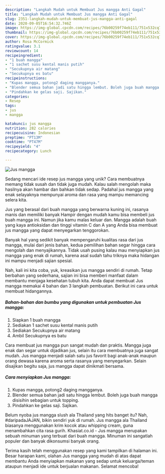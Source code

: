 ```yaml
---
description: "Langkah Mudah untuk Membuat Jus mangga Anti Gagal"
title: "Langkah Mudah untuk Membuat Jus mangga Anti Gagal"
slug: 2351-langkah-mudah-untuk-membuat-jus-mangga-anti-gagal
date: 2020-09-05T16:54:32.746Z
image: https://img-global.cpcdn.com/recipes/76b00259f74eb111/751x532cq70/jus-mangga-foto-resep-utama.jpg
thumbnail: https://img-global.cpcdn.com/recipes/76b00259f74eb111/751x532cq70/jus-mangga-foto-resep-utama.jpg
cover: https://img-global.cpcdn.com/recipes/76b00259f74eb111/751x532cq70/jus-mangga-foto-resep-utama.jpg
author: Rosa McCormick
ratingvalue: 3.1
reviewcount: 14
recipeingredient:
- "1 buah mangga"
- "1 sachet susu kental manis putih"
- "Secukupnya air matang"
- "Secukupnya es batu"
recipeinstructions:
- "Kupas mangga, potong2 daging mangganya."
- "Blender semua bahan jadi satu hingga lembut. Boleh juga buah mangga disisihin sebagian untuk topping."
- "Pindahkan ke gelas saji. Sajikan."
categories:
- Resep
tags:
- jus
- mangga

katakunci: jus mangga 
nutrition: 282 calories
recipecuisine: Indonesian
preptime: "PT13M"
cooktime: "PT47M"
recipeyield: "4"
recipecategory: Lunch

---
```



![Jus mangga](https://img-global.cpcdn.com/recipes/76b00259f74eb111/751x532cq70/jus-mangga-foto-resep-utama.jpg)

Sedang mencari ide resep jus mangga yang unik? Cara membuatnya memang tidak susah dan tidak juga mudah. Kalau salah mengolah maka hasilnya akan hambar dan bahkan tidak sedap. Padahal jus mangga yang enak selayaknya mempunyai aroma dan rasa yang mampu memancing selera kita.

Jus yang berasal dari buah mangga yang berwarna kuning ini, rasanya manis dan memiliki banyak Hampir dengan mudah kamu bisa membeli jus buah mangga ini. Namun jika kamu malas keluar dan. Mangga adalah buah yang kaya antioksidan dan tinggi vitamin C dan A yang Anda bisa membuat jus mangga yang dapat menyegarkan tenggorokan.

Banyak hal yang sedikit banyak mempengaruhi kualitas rasa dari jus mangga, mulai dari jenis bahan, kedua pemilihan bahan segar hingga cara mengolah dan menyajikannya. Tidak usah pusing kalau mau menyiapkan jus mangga yang enak di rumah, karena asal sudah tahu triknya maka hidangan ini mampu menjadi sajian spesial.


Nah, kali ini kita coba, yuk, kreasikan jus mangga sendiri di rumah. Tetap berbahan yang sederhana, sajian ini bisa memberi manfaat dalam membantu menjaga kesehatan tubuh kita. Anda dapat membuat Jus mangga memakai 4 bahan dan 3 langkah pembuatan. Berikut ini cara untuk membuat hidangannya.

<!--inarticleads1-->

##### Bahan-bahan dan bumbu yang digunakan untuk pembuatan Jus mangga:

1. Siapkan 1 buah mangga
1. Sediakan 1 sachet susu kental manis putih
1. Sediakan Secukupnya air matang
1. Ambil Secukupnya es batu


Cara membuat jus mangga pun sangat mudah dan praktis. Mangga juga enak dan segar untuk dijadikan jus, selain itu cara membuatnya juga sangat mudah. Jus mangga menjadi salah satu jus favorit bagi anak-anak maupun orang dewasa karena aroma serta rasanya yang menyegarkan. Selain disajikan begitu saja, jus mangga dapat dinikmati bersama. 

<!--inarticleads2-->

##### Cara menyiapkan Jus mangga:

1. Kupas mangga, potong2 daging mangganya.
1. Blender semua bahan jadi satu hingga lembut. Boleh juga buah mangga disisihin sebagian untuk topping.
1. Pindahkan ke gelas saji. Sajikan.


Belum nyoba jus mangga slush ala Thailand yang hits banget itu? Nah, #daripadaJAJAN, bikin sendiri yuk di rumah. Jus mangga ala Thailand biasanya menggunakan krim kocok atau whipping cream, guna menambahkan cita rasa gurih. Khasiat.co.id - Jus mangga merupakan sebuah minuman yang terbuat dari buah mangga. Minuman ini sangatlah populer dan banyak dikonsumsi banyak orang. 

Terima kasih telah menggunakan resep yang kami tampilkan di halaman ini. Besar harapan kami, olahan Jus mangga yang mudah di atas dapat membantu Anda menyiapkan makanan yang sedap untuk keluarga/teman ataupun menjadi ide untuk berjualan makanan. Selamat mencoba!
